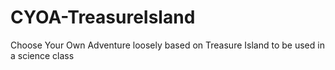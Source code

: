 # CYOA-TreasureIsland
Choose Your Own Adventure loosely based on Treasure Island to be used in a science class
